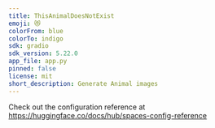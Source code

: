 ```yaml
---
title: ThisAnimalDoesNotExist
emoji: 😻
colorFrom: blue
colorTo: indigo
sdk: gradio
sdk_version: 5.22.0
app_file: app.py
pinned: false
license: mit
short_description: Generate Animal images
---
```


Check out the configuration reference at https://huggingface.co/docs/hub/spaces-config-reference
